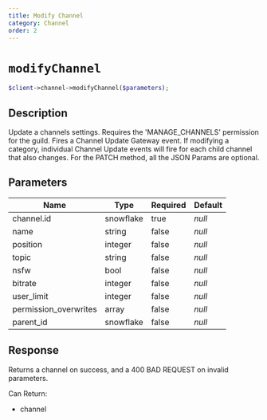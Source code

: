 ```yaml
---
title: Modify Channel
category: Channel
order: 2
---
```


# `modifyChannel`

```php
$client->channel->modifyChannel($parameters);
```

## Description

Update a channels settings. Requires the &#039;MANAGE_CHANNELS&#039; permission for the guild.  Fires a Channel Update Gateway event. If modifying a category, individual Channel Update events will fire for each child channel that also changes. For the PATCH method, all the JSON Params are optional.

## Parameters


Name | Type | Required | Default
--- | --- | --- | ---
channel.id | snowflake | true | *null*
name | string | false | *null*
position | integer | false | *null*
topic | string | false | *null*
nsfw | bool | false | *null*
bitrate | integer | false | *null*
user_limit | integer | false | *null*
permission_overwrites | array | false | *null*
parent_id | snowflake | false | *null*

## Response

Returns a channel on success, and a 400 BAD REQUEST on invalid parameters.

Can Return:

* channel
